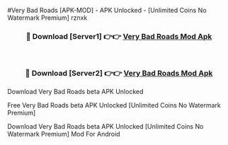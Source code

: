 #Very Bad Roads [APK-MOD] - APK Unlocked - [Unlimited Coins No Watermark Premium] rznxk



<div align="center">

<h3>🔴 Download [Server1] 👉👉 <a href="https://momento.my/?title=Very_Bad_Roads">Very Bad Roads Mod Apk</a></h3><br>

<h3>🔴 Download [Server2] 👉👉 <a href="https://momento.my/?title=Very_Bad_Roads">Very Bad Roads Mod Apk</a></h3>
</div>



Download Very Bad Roads beta APK Unlocked

Free Very Bad Roads beta APK Unlocked [Unlimited Coins No Watermark Premium]

Download Very Bad Roads beta APK Unlocked [Unlimited Coins No Watermark Premium] Mod For Android
